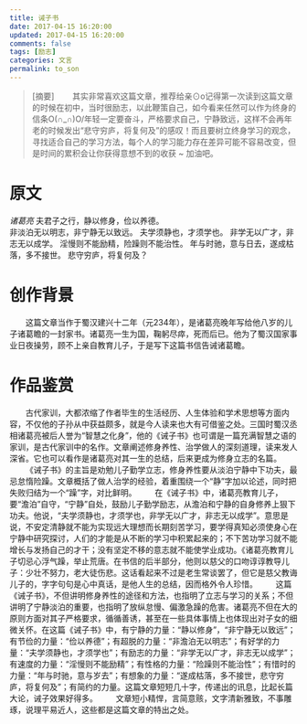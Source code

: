 ```yaml
---
title: 诫子书
date: 2017-04-15 16:20:00
updated: 2017-04-15 16:20:00
comments: false
tags: [励志]
categories: 文言
permalink: to_son
---
```

>[摘要]
>&emsp;&emsp;其实非常喜欢这篇文章，推荐给亲⊙o记得第一次读到这篇文章的时候在初中，当时很励志，以此鞭策自己，如今看来任然可以作为终身的信条O(∩_∩)O/年轻一定要奋斗，严格要求自己，宁静致远，这样不会再年老的时候发出“悲守穷庐，将复何及”的感叹！而且要树立终身学习的观念，寻找适合自己的学习方法，每个人的学习能力存在差异可能不容易改变，但是时间的累积会让你获得意想不到的收获 ~ 加油吧。

# 原文
*诸葛亮*
夫君子之行，静以修身，俭以养德。    
非淡泊无以明志，非宁静无以致远。
夫学须静也，才须学也。
非学无以广才，非志无以成学。
淫慢则不能励精，险躁则不能治性。
年与时驰，意与日去，遂成枯落，多不接世。
悲守穷庐，将复何及？

# 创作背景
&emsp;&emsp;这篇文章当作于蜀汉建兴十二年（元234年），是诸葛亮晚年写给他八岁的儿子诸葛瞻的一封家书。诸葛亮一生为国，鞠躬尽瘁，死而后已。他为了蜀汉国家事业日夜操劳，顾不上亲自教育儿子，于是写下这篇书信告诫诸葛瞻。

# 作品鉴赏
&emsp;&emsp;古代家训，大都浓缩了作者毕生的生活经历、人生体验和学术思想等方面内容，不仅他的子孙从中获益颇多，就是今人读来也大有可借鉴之处。三国时蜀汉丞相诸葛亮被后人誉为“智慧之化身”，他的《诫子书》也可谓是一篇充满智慧之语的家训，是古代家训中的名作。文章阐述修身养性、治学做人的深刻道理，读来发人深省。它也可以看作是诸葛亮对其一生的总结，后来更成为修身立志的名篇。
&emsp;&emsp;《诫子书》的主旨是劝勉儿子勤学立志，修身养性要从淡泊宁静中下功夫，最忌怠惰险躁。文章概括了做人治学的经验，着重围绕一个“静”字加以论述，同时把失败归结为一个“躁”字，对比鲜明。
&emsp;&emsp;在《诫子书》中，诸葛亮教育儿子，要“澹泊”自守，“宁静”自处，鼓励儿子勤学励志，从澹泊和宁静的自身修养上狠下功夫。他说，“夫学须静也，才须学也，非学无以广才，非志无以成学”。意思是说，不安定清静就不能为实现远大理想而长期刻苦学习，要学得真知必须使身心在宁静中研究探讨，人们的才能是从不断的学习中积累起来的；不下苦功学习就不能增长与发扬自己的才干；没有坚定不移的意志就不能使学业成功。《诸葛亮教育儿子切忌心浮气躁，举止荒唐。在书信的后半部分，他则以慈父的口吻谆谆教导儿子：少壮不努力，老大徒伤悲。这话看起来不过是老生常谈罢了，但它是慈父教诲儿子的，字字句句是心中真话，是他人生的总结，因而格外令人珍惜。
&emsp;&emsp;这篇《诫子书》，不但讲明修身养性的途径和方法，也指明了立志与学习的关系；不但讲明了宁静淡泊的重要，也指明了放纵怠慢、偏激急躁的危害。诸葛亮不但在大的原则方面对其子严格要求，循循善诱，甚至在一些具体事情上也体现出对子女的细微关怀。在这篇《诫子书》中，有宁静的力量：“静以修身”，“非宁静无以致远”；有节俭的力量：“俭以养德”；有超脱的力量：“非澹泊无以明志”；有好学的力量：“夫学须静也，才须学也”；有励志的力量：“非学无以广才，非志无以成学”；有速度的力量：“淫慢则不能励精”；有性格的力量：“险躁则不能治性”；有惜时的力量：“年与时驰，意与岁去”；有想象的力量：“遂成枯落，多不接世，悲守穷庐，将复何及”；有简约的力量。这篇文章短短几十字，传递出的讯息，比起长篇大论，诫子效果好得多。
&emsp;&emsp;文章短小精悍，言简意赅，文字清新雅致，不事雕琢，说理平易近人，这些都是这篇文章的特出之处。

